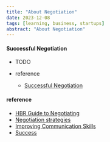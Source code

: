 ```yaml
---
title: "About Negotiation"
date: 2023-12-08
tags: [learning, business, startups]
abstract: "About Negotiation"
---
```


#### Successful Negotiation

-   TODO

-   reference
    -   [Successful Negotiation](https://www.coursera.org/learn/negotiation-skills/home/info)

#### reference

-   [HBR Guide to Negotiating](https://book.douban.com/subject/27161116/)
-   [Negotiation strategies](https://hbr.org/topic/subject/negotiation-strategies)
-   [Improving Communication Skills](https://www.coursera.org/learn/wharton-communication-skills/home/week/1)
-   [Success](https://www.coursera.org/learn/wharton-success/home/info)
